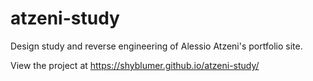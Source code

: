 # atzeni-study

Design study and reverse engineering of Alessio Atzeni's portfolio site.

View the project at https://shyblumer.github.io/atzeni-study/
